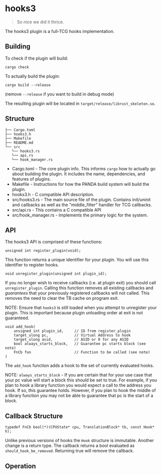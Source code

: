 # hooks3

> So nice we did it thrice.

The hooks3 plugin is a full-TCG hooks implementation.

## Building

To check if the plugin will build:

```
cargo check
```

To actually build the plugin:

```
cargo build --release
```

(remove `--release` if you want to build in debug mode)

The resulting plugin will be located in `target/release/librust_skeleton.so`.

## Structure

```
├── Cargo.toml
├── hooks3.h
├── Makefile
├── README.md
└── src
   └── hooks3.rs
   └── api.rs
   └── hook_manager.rs
```

* Cargo.toml - The core plugin info. This informs `cargo` how to actually go about building the plugin. It includes the name, dependencies, and features of plugins.
* Makefile - Instructions for how the PANDA build system will build the plugin.
* hooks3.h - C compatible API description.
* src/hooks3.rs - The main source file of the plugin. Contains init/uninit and callbacks as well as the "middle_filter" handler for TCG callbacks.
* src/api.rs - This contains a C compatible API
* src/hook_manager.rs - Implements the primary logic for the system.


## API

The hooks3 API is comprised of these functions:

```
unsigned int register_plugin(void);
```

This function returns a unique identifier for your plugin. You will use this identifier to register hooks.


```
void unregister_plugin(unsigned int plugin_id);
```

If you no longer wish to receive callbacks (i.e. at plugin exit) you should call `unregister_plugin`. Calling this function removes all existing callbacks and *guarantees* that your previously registered callbacks will not called. This removes the need to clear the TB cache on program exit.

NOTE: Ensure that `hooks3` is still loaded when you attempt to unregister your plugin. This is important because plugin unloading order at exit is not guaranteed.

```
void add_hook(
    unsigned int plugin_id,     // ID from register_plugin
    target_ulong pc,            // Virtual Address to hook
    target_ulong asid,          // ASID or 0 for any ASID
    bool always_starts_block,   // Guarantee pc starts block (see note)
    FnCb fun                    // Function to be called (see note)
)
```

The `add_hook` function adds a hook to the set of currently evaluated hooks.

NOTE: `always_starts_block` - If you are certain that for your use case that your pc value will start a block this should be set to true. For example, if you plan to hook a library function you would expect a call to the address you hook. If so, this guarantee holds. However, if you plan to hook the middle of a library function you may not be able to guarantee that pc is the start of a block.


## Callback Structure

```
typedef FnCb bool(*)(CPUState* cpu, TranslationBlock* tb, const Hook* h);
```

Unlike previous versions of hooks the `Hook` structure is immutable. Another change is a return type. The callback returns a bool evaluated as `should_hook_be_removed`. Returning true will remove the callback.


## Operation





